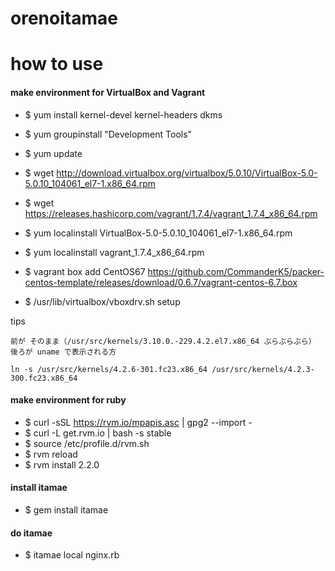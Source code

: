 # orenoitamae  

# how to use




#### make environment for VirtualBox and Vagrant
- $ yum install kernel-devel kernel-headers dkms
- $ yum groupinstall "Development Tools"
- $ yum update

- $ wget http://download.virtualbox.org/virtualbox/5.0.10/VirtualBox-5.0-5.0.10_104061_el7-1.x86_64.rpm
- $ wget https://releases.hashicorp.com/vagrant/1.7.4/vagrant_1.7.4_x86_64.rpm
- $ yum localinstall VirtualBox-5.0-5.0.10_104061_el7-1.x86_64.rpm
- $ yum localinstall vagrant_1.7.4_x86_64.rpm
- $ vagrant box add CentOS67 https://github.com/CommanderK5/packer-centos-template/releases/download/0.6.7/vagrant-centos-6.7.box

- $ /usr/lib/virtualbox/vboxdrv.sh setup

tips
```
前が そのまま（/usr/src/kernels/3.10.0.-229.4.2.el7.x86_64 ぶらぶらぶら）
後ろが uname で表示される方

ln -s /usr/src/kernels/4.2.6-301.fc23.x86_64 /usr/src/kernels/4.2.3-300.fc23.x86_64

```

#### make environment for ruby
- $ curl -sSL https://rvm.io/mpapis.asc | gpg2 --import -
- $ curl -L get.rvm.io | bash -s stable
- $ source /etc/profile.d/rvm.sh
- $ rvm reload
- $ rvm install 2.2.0


#### install itamae ####
- $ gem install itamae



#### do itamae

- $ itamae local nginx.rb



